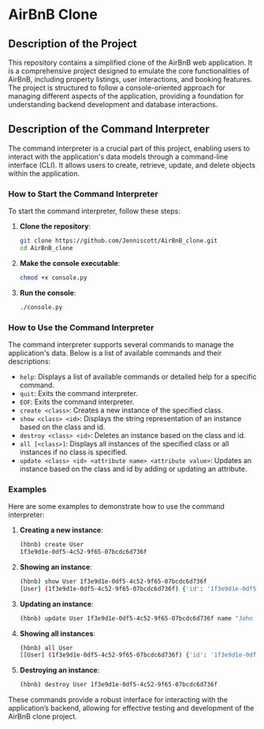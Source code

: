 # AirBnB Clone

## Description of the Project

This repository contains a simplified clone of the AirBnB web application. It is a comprehensive project designed to emulate the core functionalities of AirBnB, including property listings, user interactions, and booking features. The project is structured to follow a console-oriented approach for managing different aspects of the application, providing a foundation for understanding backend development and database interactions.

## Description of the Command Interpreter

The command interpreter is a crucial part of this project, enabling users to interact with the application's data models through a command-line interface (CLI). It allows users to create, retrieve, update, and delete objects within the application.

### How to Start the Command Interpreter

To start the command interpreter, follow these steps:

1. **Clone the repository**:
   ```sh
   git clone https://github.com/Jenniscott/AirBnB_clone.git
   cd AirBnB_clone
   ```

2. **Make the console executable**:
   ```sh
   chmod +x console.py
   ```

3. **Run the console**:
   ```sh
   ./console.py
   ```

### How to Use the Command Interpreter

The command interpreter supports several commands to manage the application's data. Below is a list of available commands and their descriptions:

- `help`: Displays a list of available commands or detailed help for a specific command.
- `quit`: Exits the command interpreter.
- `EOF`: Exits the command interpreter.
- `create <class>`: Creates a new instance of the specified class.
- `show <class> <id>`: Displays the string representation of an instance based on the class and id.
- `destroy <class> <id>`: Deletes an instance based on the class and id.
- `all [<class>]`: Displays all instances of the specified class or all instances if no class is specified.
- `update <class> <id> <attribute name> <attribute value>`: Updates an instance based on the class and id by adding or updating an attribute.

### Examples

Here are some examples to demonstrate how to use the command interpreter:

1. **Creating a new instance**:
   ```sh
   (hbnb) create User
   1f3e9d1e-0df5-4c52-9f65-07bcdc6d736f
   ```

2. **Showing an instance**:
   ```sh
   (hbnb) show User 1f3e9d1e-0df5-4c52-9f65-07bcdc6d736f
   [User] (1f3e9d1e-0df5-4c52-9f65-07bcdc6d736f) {'id': '1f3e9d1e-0df5-4c52-9f65-07bcdc6d736f', 'created_at': datetime.datetime(2023, 5, 21, 15, 42, 1, 123456), 'updated_at': datetime.datetime(2023, 5, 21, 15, 42, 1, 123456)}
   ```

3. **Updating an instance**:
   ```sh
   (hbnb) update User 1f3e9d1e-0df5-4c52-9f65-07bcdc6d736f name "John Doe"
   ```

4. **Showing all instances**:
   ```sh
   (hbnb) all User
   [[User] (1f3e9d1e-0df5-4c52-9f65-07bcdc6d736f) {'id': '1f3e9d1e-0df5-4c52-9f65-07bcdc6d736f', 'created_at': datetime.datetime(2023, 5, 21, 15, 42, 1, 123456), 'updated_at': datetime.datetime(2023, 5, 21, 15, 42, 1, 123456), 'name': 'John Doe'}]
   ```

5. **Destroying an instance**:
   ```sh
   (hbnb) destroy User 1f3e9d1e-0df5-4c52-9f65-07bcdc6d736f
   ```

These commands provide a robust interface for interacting with the application’s backend, allowing for effective testing and development of the AirBnB clone project.